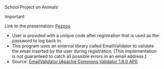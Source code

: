 School Project on Animals
> [!IMPORTANT]
> Link to the presentation: [Pezoos](https://docs.google.com/presentation/d/1EXACS58cUkxmJNk-Sjobpll4VF5ENN8sYRjf71hFX7I/edit?usp=sharing)

* User is provided with a unique code after registration that is used as the password to log back in.
* This program uses an external library called EmailValidator to validate the email inserted by the user during registration. [This implementation is not guaranteed to catch all possible errors in an email address.]
* Source: [EmailValidator (Apache Commons Validator 1.8.0 API)](https://commons.apache.org/proper/commons-validator/apidocs/org/apache/commons/validator/routines/EmailValidator.html) 
